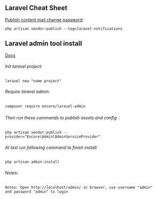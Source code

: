 ## Laravel Cheat Sheet

[Publish content mail change password](https://laravel.com/docs/5.7/notifications):

``php artisan vendor:publish --tag=laravel-notifications``

## Laravel admin tool install

[Docs](https://laravel-admin.org/docs/)

###### Init laravel project:
``laravel new "name project"``

###### Require laravel admin:
``composer require encore/laravel-admin``

###### Then run these commands to publish assets and config：
``php artisan vendor:publish --provider="Encore\Admin\AdminServiceProvider"``

###### At last run following command to finish install: 
``php artisan admin:install``

###### Notes:
``Notes: Open http://localhost/admin/ in browser, use username "admin" and password "admin" to login``